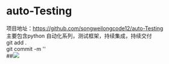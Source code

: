 # auto-Testing
项目地址：https://github.com/songweilongcode12/auto-Testing  <br>
主要包含python 自动化系列，测试框架，持续集成，持续交付<br>
git add .<br>
git commit -m ''<br>
##![](https://img.shields.io/badge/python-brightgreen.svg)
